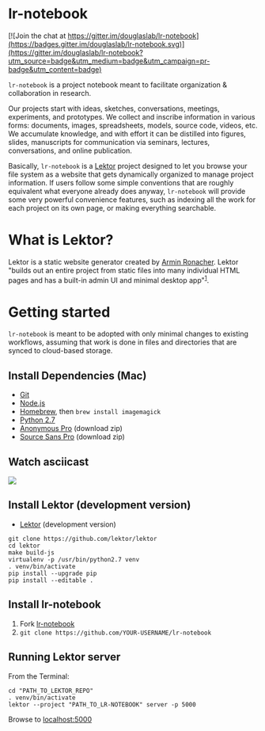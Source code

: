 # lr-notebook

[![Join the chat at https://gitter.im/douglaslab/lr-notebook](https://badges.gitter.im/douglaslab/lr-notebook.svg)](https://gitter.im/douglaslab/lr-notebook?utm_source=badge&utm_medium=badge&utm_campaign=pr-badge&utm_content=badge)

`lr-notebook` is a project notebook meant to facilitate organization & collaboration in research.

Our projects start with ideas, sketches, conversations, meetings, experiments, and prototypes. We collect and inscribe information in various forms: documents, images, spreadsheets, models, source code, videos, etc. We accumulate knowledge, and with effort it can be distilled into figures, slides, manuscripts for communication via seminars, lectures, conversations, and online publication.

Basically, `lr-notebook` is a [Lektor](https://getlektor.com) project designed to let you browse your file system as a website that gets dynamically organized to manage project information. If users follow some simple conventions that are roughly equivalent what everyone already does anyway, `lr-notebook` will provide some very powerful convenience features, such as indexing all the work for each project on its own page, or making everything searchable.

# What is Lektor?

Lektor is a static website generator created by [Armin Ronacher](https://github.com/mitsuhiko). Lektor "builds out an entire project from static files into many individual HTML pages and has a built-in admin UI and minimal desktop app"<sup>[1](https://github.com/lektor/lektor)</sup>.

# Getting started

`lr-notebook` is meant to be adopted with only minimal changes to existing workflows, assuming that work is done in files and directories that are synced to cloud-based storage.

## Install Dependencies (Mac)

- [Git](https://git-scm.com/downloads)
- [Node.js](https://nodejs.org/en/download/)
- [Homebrew](http://brew.sh/), then `brew install imagemagick`
- [Python 2.7](https://www.python.org/ftp/python/2.7.11/python-2.7.11-macosx10.6.pkg)
- [Anonymous Pro](https://www.google.com/fonts#UsePlace:use/Collection:Anonymous+Pro) (download zip)
- [Source Sans Pro](https://www.google.com/fonts#UsePlace:use/Collection:Source+Sans+Pro) (download zip)


## Watch asciicast

<a href="https://asciinema.org/a/87qvi5qxucynt5tqxqdid587n" target="_blank"><img src="https://asciinema.org/a/87qvi5qxucynt5tqxqdid587n.png" /></a>

## Install Lektor (development version)
- [Lektor](https://www.getlektor.com/docs/installation/) (development version)

```
git clone https://github.com/lektor/lektor
cd lektor
make build-js
virtualenv -p /usr/bin/python2.7 venv
. venv/bin/activate
pip install --upgrade pip
pip install --editable .
```

## Install lr-notebook

1. Fork [lr-notebook](https://github.com/douglaslab/)
2. `git clone https://github.com/YOUR-USERNAME/lr-notebook`

## Running Lektor server

From the Terminal:
```
cd "PATH_TO_LEKTOR_REPO"
. venv/bin/activate
lektor --project "PATH_TO_LR-NOTEBOOK" server -p 5000
```

Browse to [localhost:5000](http://localhost:5000)
